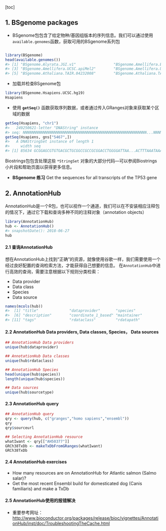 [toc]

## 1. BSgenome packages
+ BSgenome包包含了给定物种/基因组版本的序列信息。我们可以通过使用 `available.genomes`函数，获取可用的BSgenome系列包
```r

library(BSgenome)
head(available.genomes())
#> [1] "BSgenome.Alyrata.JGI.v1"                 "BSgenome.Amellifera.BeeBase.assembly4"  
#> [3] "BSgenome.Amellifera.UCSC.apiMel2"        "BSgenome.Amellifera.UCSC.apiMel2.masked"
#> [5] "BSgenome.Athaliana.TAIR.04232008"        "BSgenome.Athaliana.TAIR.TAIR9"
```
+ 加载并检查BSgenome包
```r
library(BSgenome.Hsapiens.UCSC.hg19)
Hsapiens
```
+ 使用 **`getSeq()`** 函数获取序列数据，或者通过传入GRanges对象来获取某个区域的数据
```r
getSeq(Hsapiens, "chr1")
#>   249250621-letter "DNAString" instance
#> seq: NNNNNNNNNNNNNNNNNNNNNNNNNNNNNNNNNNNNNNNNNNNNNNNNNNNNNNNN...NNNNNNNNNNNNNNNNNNNNNNNNNNNNNNNNNNNNNNNNNNNNNNNNNNNNNNNN
getSeq(Hsapiens, gns["5467",])
#>   A DNAStringSet instance of length 1
#>     width seq                                                                                       names               
#> [1] 85634 GCGGAGCGTGTGACGCTGCGGCCGCCGCGGACCTGGGGATTAA...ACTTTAAATAAATGGGAATTAAATATTTAAGAGCTGACTGGAA 5467
```
Biostrings包包含处理这些 `*StringSet` 对象的大部分代码—可以参阅Biostrings小片段和帮助页面以获得更多信息。
+ **BSgenome 练习** Get the sequences for all transcripts of the TP53 gene


## 2. AnnotationHub
AnnotationHub是一个R包，也可以视作一个通道，我们可以在不安装相应注释包的情况下，通过它下载和查询多种不同的注释对象（annotation objects）
```r
library(AnnotationHub)
hub <- AnnotationHub()
#> snapshotDate(): 2018-06-27
hub
```

#### 2.1 查询AnnotationHub
想在AnnotationHub上找到“正确”的资源，就像使用谷歌一样，我们需要使用一个经过良好配置的查询检索方法，才能获得自己想要的信息。
在`AnnotationHub`中进行高效的查询，需要注意根据以下规则分类检索：
+ Data provider
+ Data class
+ Species
+ Data source
```r
names(mcols(hub))
#>  [1] "title"              "dataprovider"       "species"            "taxonomyid"         "genome"            
#>  [6] "description"        "coordinate_1_based" "maintainer"         "rdatadateadded"     "preparerclass"     
#> [11] "tags"               "rdataclass"         "rdatapath"          "sourceurl"          "sourcetype"
```

#### 2.2 AnnotationHub Data providers, Data classes, Species， Data sources
```r
## AnnotationHub Data providers
unique(hub$dataprovider)

## AnnotationHub Data classes
unique(hub$rdataclass)

## AnnotationHub Species
head(unique(hub$species))
length(unique(hub$species))

## Data sources
unique(hub$sourcetype)
```
#### 2.3 AnnotationHub query
```r
## AnnotationHub query
qry <- query(hub, c("granges","homo sapiens","ensembl"))
qry
qry$sourceurl

## Selecting AnnotationHub resource
whatIwant <- qry[["AH50377"]]
GRCh38TxDb <- makeTxDbFromGRanges(whatIwant)
GRCh38TxDb
```

#### 2.4 AnnotationHub exercises
+ How many resources are on AnnotationHub for Atlantic salmon (Salmo salar)?
+ Get the most recent Ensembl build for domesticated dog (Canis familiaris) and make a TxDb


#### 2.5 AnnotationHub使用的报错解决
+  重要参考网址：http://www.bioconductor.org/packages/release/bioc/vignettes/AnnotationHub/inst/doc/TroubleshootingTheCache.html